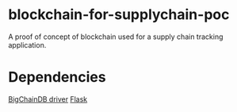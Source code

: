 # blockchain-for-supplychain-poc
A proof of concept of blockchain used for a supply chain tracking application.

# Dependencies
[BigChainDB driver](https://github.com/bigchaindb/bigchaindb-driver)
[Flask](https://flask.palletsprojects.com/en/2.1.x/)